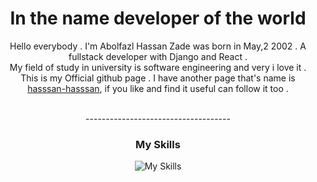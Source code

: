 <div align='center'>
<h1> In the name developer of the world </h1>

Hello everybody . I'm Abolfazl Hassan Zade was born in May,2 2002 .  A fullstack developer with Django and React .<br> My field of study in university is software engineering and very i love it .<br> This is my Official github page . I have another page that's name is <a href="http://github.com/hasssan-hasssan">hasssan-hasssan</a>, if you like and find it useful can follow it too .

<br>
------------------------------------

### My Skills
![My Skills](https://skillicons.dev/icons?i=html,css,bootstrap,tailwind,js,python,cs,django,react,redux,git,github,sqlite,redis,postgres) 

</div>




